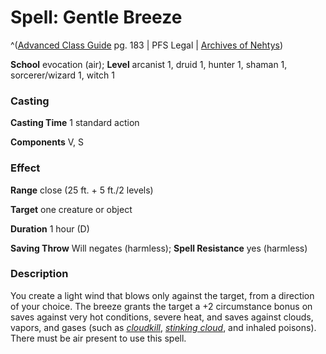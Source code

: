 # Spell: Gentle Breeze

^([Advanced Class Guide][ss-gentle-breeze] pg. 183 | PFS Legal | [Archives of Nehtys][sn-gentle-breeze])

**School** evocation (air); **Level** arcanist 1, druid 1, hunter 1, shaman 1, sorcerer/wizard 1, witch 1

### Casting

**Casting Time** 1 standard action  

**Components** V, S

### Effect

**Range** close (25 ft. + 5 ft./2 levels)  

**Target** one creature or object  

**Duration** 1 hour (D)  

**Saving Throw** Will negates (harmless); **Spell Resistance** yes (harmless)

### Description

You create a light wind that blows only against the target, from a direction of your choice. The breeze grants the target a +2 circumstance bonus on saves against very hot conditions, severe heat, and saves against clouds, vapors, and gases (such as _[cloudkill]_, _[stinking cloud]_, and inhaled poisons). There must be air present to use this spell.

[ss-gentle-breeze]: http://paizo.com/products/btpy978v
[sn-gentle-breeze]: http://www.archivesofnethys.com/SpellDisplay.aspx?ItemName=Gentle%20Breeze
[stinking cloud]: http://www.archivesofnethys.com/SpellDisplay.aspx?ItemName=stinking%20cloud
[cloudkill]: http://www.archivesofnethys.com/SpellDisplay.aspx?ItemName=cloudkill